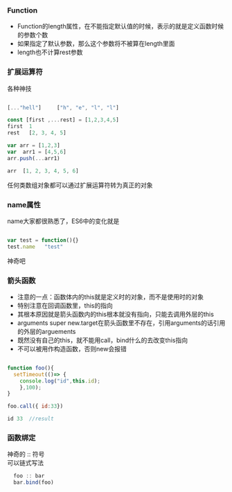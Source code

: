 ### Function

- Function的length属性，在不能指定默认值的时候，表示的就是定义函数时候的参数个数
- 如果指定了默认参数，那么这个参数将不被算在length里面
- length也不计算rest参数


### 扩展运算符

各种神技

```javascript

[..."hell"]     ["h", "e", "l", "l"]

const [first ,...rest] = [1,2,3,4,5]
first  1
rest   [2, 3, 4, 5]

var arr = [1,2,3]
var  arr1 = [4,5,6]
arr.push(...arr1)

arr  [1, 2, 3, 4, 5, 6]

```
任何类数组对象都可以通过扩展运算符转为真正的对象  

### name属性
name大家都很熟悉了，ES6中的变化就是

```javascript

var test = function(){}
test.name   "test"

```
神奇吧

### 箭头函数
- 注意的一点：函数体内的this就是定义时的对象，而不是使用时的对象
- 特别注意在回调函数里，this的指向
- 其根本原因就是箭头函数内的this根本就没有指向，只能去调用外层的this
- arguments super new.target在箭头函数里不存在，引用arguments的话引用的外层的arguements
- 既然没有自己的this，就不能用call，bind什么的去改变this指向
- 不可以被用作构造函数，否则new会报错

```javascript

function foo(){
  setTimeout(()=> {
    console.log("id",this.id);
    },100);
}

foo.call({ id:33})

id 33  //result

```
### 函数绑定
神奇的 :: 符号    
可以链式写法    
```javascript
  foo :: bar
  bar.bind(foo)
```
